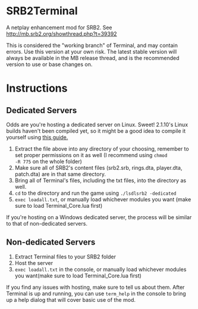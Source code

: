 SRB2Terminal
============

A netplay enhancement mod for SRB2. See http://mb.srb2.org/showthread.php?t=39392

This is considered the "working branch" of Terminal, and may contain errors. Use this version at your own risk. The latest stable version will always be available in the MB release thread, and is the recommended version to use or base changes on.


Instructions
============

Dedicated Servers
-----------------

Odds are you're hosting a dedicated server on Linux. Sweet! 2.1.10's Linux builds haven't been compiled yet, so it might be a good idea to compile it yourself using [this guide.](http://wiki.srb2.org/wiki/Source_code_compiling)

1. Extract the file above into any directory of your choosing, remember to set proper permissions on it as well (I recommend using <code>chmod -R 775</code> on the whole folder)
6. Make sure all of SRB2's content files (srb2.srb, rings.dta, player.dta, patch.dta) are in that same directory.
9. Bring all of Terminal's files, including the txt files, into the directory as well.
36. <code>cd</code> to the directory and run the game using <code>./lsdlsrb2 -dedicated</code>
2. <code>exec loadall.txt</code>, or manually load whichever modules you want (make sure to load Terminal_Core.lua first)

If you're hosting on a Windows dedicated server, the process will be similar to that of non-dedicated servers. 

Non-dedicated Servers
---------------------

1. Extract Terminal files to your SRB2 folder
2. Host the server
3. <code>exec loadall.txt</code> in the console, or manually load whichever modules you want(make sure to load Terminal_Core.lua first)

If you find any issues with hosting, make sure to tell us about them. After Terminal is up and running, you can use <code>term_help</code> in the console to bring up a help dialog that will cover basic use of the mod.
